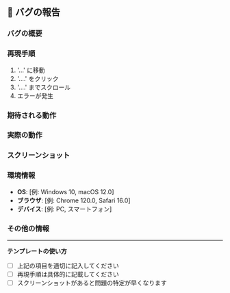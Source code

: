 ## 🐛 バグの報告

### バグの概要

<!-- バグの内容を簡潔に説明してください -->

### 再現手順

1. '...' に移動
2. '....' をクリック
3. '....' までスクロール
4. エラーが発生

### 期待される動作

<!-- 正常な場合に期待される動作を説明してください -->

### 実際の動作

<!-- 実際に発生した動作を説明してください -->

### スクリーンショット

<!-- 可能であれば、スクリーンショットを添付してください -->

### 環境情報

- **OS**: [例: Windows 10, macOS 12.0]
- **ブラウザ**: [例: Chrome 120.0, Safari 16.0]
- **デバイス**: [例: PC, スマートフォン]

### その他の情報

<!-- バグに関連するその他の情報があれば記載してください -->

---

**テンプレートの使い方**

- [ ] 上記の項目を適切に記入してください
- [ ] 再現手順は具体的に記載してください
- [ ] スクリーンショットがあると問題の特定が早くなります
